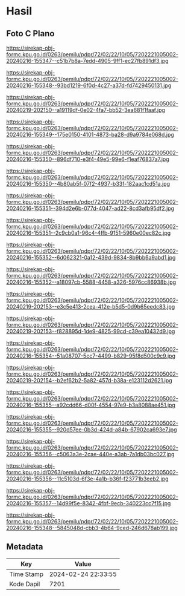 # Hasil

## Foto C Plano

https://sirekap-obj-formc.kpu.go.id/0263/pemilu/pdpr/72/02/22/10/05/7202221005002-20240216-155347--c51b7b8a-7edd-4905-9ff1-ec27fb891df3.jpg

https://sirekap-obj-formc.kpu.go.id/0263/pemilu/pdpr/72/02/22/10/05/7202221005002-20240216-155348--93bd1219-6f0d-4c27-a37d-fd7429450131.jpg

https://sirekap-obj-formc.kpu.go.id/0263/pemilu/pdpr/72/02/22/10/05/7202221005002-20240219-202150--a19119df-0e02-4fa7-bb52-3ea681f1faaf.jpg

https://sirekap-obj-formc.kpu.go.id/0263/pemilu/pdpr/72/02/22/10/05/7202221005002-20240216-155349--175e0150-4101-4873-ba28-d9a9784e068d.jpg

https://sirekap-obj-formc.kpu.go.id/0263/pemilu/pdpr/72/02/22/10/05/7202221005002-20240216-155350--896df710-e3f4-49e5-99e6-f1eaf76837a7.jpg

https://sirekap-obj-formc.kpu.go.id/0263/pemilu/pdpr/72/02/22/10/05/7202221005002-20240216-155350--4b80ab5f-07f2-4937-b33f-182aac1cd51a.jpg

https://sirekap-obj-formc.kpu.go.id/0263/pemilu/pdpr/72/02/22/10/05/7202221005002-20240216-155351--394d2e6b-077d-4047-ad22-8cd3afb95df2.jpg

https://sirekap-obj-formc.kpu.go.id/0263/pemilu/pdpr/72/02/22/10/05/7202221005002-20240216-155351--2c9cb0a1-96c4-4ffb-9151-5960e00ec82c.jpg

https://sirekap-obj-formc.kpu.go.id/0263/pemilu/pdpr/72/02/22/10/05/7202221005002-20240216-155352--6d062321-0a12-439d-9834-8b9bb6a9abd1.jpg

https://sirekap-obj-formc.kpu.go.id/0263/pemilu/pdpr/72/02/22/10/05/7202221005002-20240216-155352--a18097cb-5588-4458-a326-5976cc86938b.jpg

https://sirekap-obj-formc.kpu.go.id/0263/pemilu/pdpr/72/02/22/10/05/7202221005002-20240219-202153--e3c5e413-2cea-412e-b5d5-0d9b65eedc83.jpg

https://sirekap-obj-formc.kpu.go.id/0263/pemilu/pdpr/72/02/22/10/05/7202221005002-20240219-202153--f828895d-1de9-4825-99cd-c39ea10432d9.jpg

https://sirekap-obj-formc.kpu.go.id/0263/pemilu/pdpr/72/02/22/10/05/7202221005002-20240216-155354--51a08707-5cc7-4499-b829-95f8d500c9c9.jpg

https://sirekap-obj-formc.kpu.go.id/0263/pemilu/pdpr/72/02/22/10/05/7202221005002-20240219-202154--b2ef62b2-5a82-457d-b38a-e123112d2621.jpg

https://sirekap-obj-formc.kpu.go.id/0263/pemilu/pdpr/72/02/22/10/05/7202221005002-20240216-155355--a92cdd66-d00f-4554-97e9-b3a8088ae451.jpg

https://sirekap-obj-formc.kpu.go.id/0263/pemilu/pdpr/72/02/22/10/05/7202221005002-20240216-155355--920d57ee-0b3d-424d-a84b-67902ca693e7.jpg

https://sirekap-obj-formc.kpu.go.id/0263/pemilu/pdpr/72/02/22/10/05/7202221005002-20240216-155356--c5063a3e-2cae-440e-a3ab-7a1db03bc027.jpg

https://sirekap-obj-formc.kpu.go.id/0263/pemilu/pdpr/72/02/22/10/05/7202221005002-20240216-155356--11c5103d-6f3e-4a1b-b36f-f23771b3eeb2.jpg

https://sirekap-obj-formc.kpu.go.id/0263/pemilu/pdpr/72/02/22/10/05/7202221005002-20240216-155357--14d99f5e-8342-4fbf-9ecb-340223cc7f15.jpg

https://sirekap-obj-formc.kpu.go.id/0263/pemilu/pdpr/72/02/22/10/05/7202221005002-20240216-155348--5845048d-cbb3-4b64-9ced-246d678ab199.jpg


## Metadata

| Key        | Value               |
| ---------- | ------------------- |
| Time Stamp | 2024-02-24 22:33:55 |
| Kode Dapil | 7201                |



